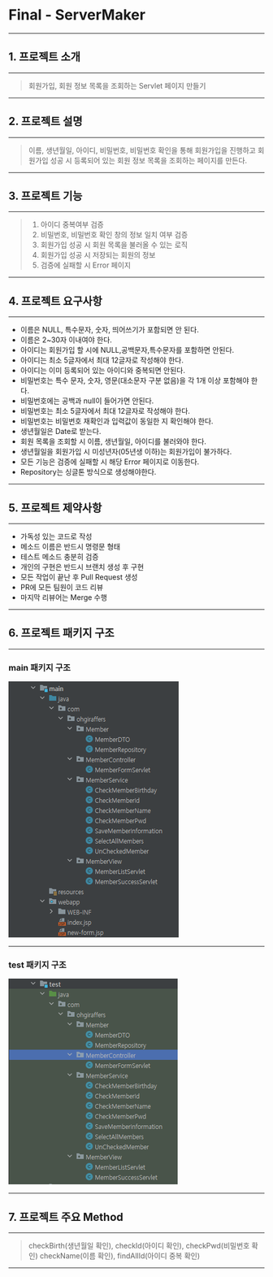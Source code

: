 # Final - ServerMaker

---

## 1. 프로젝트 소개

---
> 회원가입, 회원 정보 목록을 조회하는 Servlet 페이지 만들기


--- 
## 2. 프로젝트 설명

---
> 이름, 생년월일, 아이디, 비밀번호, 비밀번호 확인을 통해 회원가입을 진행하고 회원가입 성공 시
> 등록되어 있는 회원 정보 목록을 조회하는 페이지를 만든다.

---
## 3. 프로젝트 기능

---
> 1. 아이디 중복여부 검증
> 2. 비밀번호, 비밀번호 확인 창의 정보 일치 여부 검증
> 3. 회원가입 성공 시 회원 목록을 불러올 수 있는 로직
> 4. 회원가입 성공 시 저장되는 회원의 정보
> 5. 검증에 실패할 시 Error 페이지

--- 
## 4. 프로젝트 요구사항

---
* 이름은 NULL, 특수문자, 숫자, 띄어쓰기가 포함되면 안 된다.
* 이름은 2~30자 이내여야 한다.
* 아이디는 회원가입 할 시에 NULL,공백문자,특수문자를 포함하면 안된다.
* 아이디는 최소 5글자에서 최대 12글자로 작성해야 한다.
* 아이디는 이미 등록되어 있는 아이디와 중복되면 안된다. 
* 비밀번호는 특수 문자, 숫자, 영문(대소문자 구분 없음)을 각 1개 이상 포함해야 한다.
* 비밀번호에는 공백과 null이 들어가면 안된다.
* 비밀번호는 최소 5글자에서 최대 12글자로 작성해야 한다.
* 비밀번호는 비밀번호 재확인과 입력값이 동일한 지 확인해야 한다.
* 생년월일은 Date로 받는다.
* 회원 목록을 조회할 시 이름, 생년월일, 아이디를 불러와야 한다.
* 생년월일을 회원가입 시 미성년자(05년생 이하)는 회원가입이 불가하다.
* 모든 기능은 검증에 실패할 시 해당 Error 페이지로 이동한다.
* Repository는 싱글톤 방식으로 생성해야한다.

---
## 5. 프로젝트 제약사항

---

* 가독성 있는 코드로 작성
* 메소드 이름은 반드시 명령문 형태
* 테스트 메소드 충분히 검증
* 개인의 구현은 반드시 브랜치 생성 후 구현
* 모든 작업이 끝난 후 Pull Request 생성
* PR에 모든 팀원이 코드 리뷰
* 마지막 리뷰어는 Merge 수행

---
## 6. 프로젝트 패키지 구조

---
### main 패키지 구조
![img_2.png](img_2.png)

---
### test 패키지 구조
![img_3.png](img_3.png)

---
## 7. 프로젝트 주요 Method

---
> checkBirth(생년월일 확인), checkId(아이디 확인), checkPwd(비밀번호 확인)
> checkName(이름 확인), findAllId(아이디 중복 확인)

---




